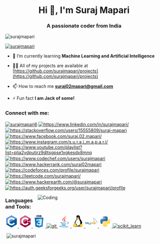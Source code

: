 <h1 align="center">Hi 👋, I'm Suraj Mapari</h1>
<h3 align="center">A passionate coder from India</h3>

<p align="left"> <img src="https://komarev.com/ghpvc/?username=surajmapari&label=Profile%20views&color=0e75b6&style=flat" alt="surajmapari" /> </p>

<p align="left"> <a href="https://github.com/ryo-ma/github-profile-trophy"><img src="https://github-profile-trophy.vercel.app/?username=surajmapari" alt="surajmapari" /></a> </p>

- 🌱 I’m currently learning **Machine Learning and Artificial Intelligence**

- 👨‍💻 All of my projects are available at [https://github.com/surajmapari/projects](https://github.com/surajmapari/projects)

- 📫 How to reach me **suraj02mapari@gmail.com**

- ⚡ Fun fact **I am Jack of some!**

<h3 align="left">Connect with me:</h3>
<p align="left">
<a href="https://twitter.com/surajmapari6" target="blank"><img align="center" src="https://raw.githubusercontent.com/rahuldkjain/github-profile-readme-generator/master/src/images/icons/Social/twitter.svg" alt="surajmapari6" height="30" width="40" /></a>
<a href="https://linkedin.com/in/https://www.linkedin.com/in/surajmapari/" target="blank"><img align="center" src="https://raw.githubusercontent.com/rahuldkjain/github-profile-readme-generator/master/src/images/icons/Social/linked-in-alt.svg" alt="https://www.linkedin.com/in/surajmapari/" height="30" width="40" /></a>
<a href="https://stackoverflow.com/users/https://stackoverflow.com/users/15555809/suraj-mapari" target="blank"><img align="center" src="https://raw.githubusercontent.com/rahuldkjain/github-profile-readme-generator/master/src/images/icons/Social/stack-overflow.svg" alt="https://stackoverflow.com/users/15555809/suraj-mapari" height="30" width="40" /></a>
<a href="https://fb.com/https://www.facebook.com/suraj.02.mapari/" target="blank"><img align="center" src="https://raw.githubusercontent.com/rahuldkjain/github-profile-readme-generator/master/src/images/icons/Social/facebook.svg" alt="https://www.facebook.com/suraj.02.mapari/" height="30" width="40" /></a>
<a href="https://instagram.com/https://www.instagram.com/s.u.r.a.j_m.a.p.a.r.i/" target="blank"><img align="center" src="https://raw.githubusercontent.com/rahuldkjain/github-profile-readme-generator/master/src/images/icons/Social/instagram.svg" alt="https://www.instagram.com/s.u.r.a.j_m.a.p.a.r.i/" height="30" width="40" /></a>
<a href="https://www.youtube.com/c/https://www.youtube.com/channel/UCOTr9ho23SQME_6rF1U6f-g/featured" target="blank"><img align="center" src="https://raw.githubusercontent.com/rahuldkjain/github-profile-readme-generator/master/src/images/icons/Social/youtube.svg" alt="https://www.youtube.com/playlist?list=plia2ydputirz9dltsgpse1xgkesdx8mnq" height="30" width="40" /></a>
<a href="https://www.codechef.com/users/https://www.codechef.com/users/surajmapari" target="blank"><img align="center" src="https://cdn.jsdelivr.net/npm/simple-icons@3.1.0/icons/codechef.svg" alt="https://www.codechef.com/users/surajmapari" height="30" width="40" /></a>
<a href="https://www.hackerrank.com/https://www.hackerrank.com/surajmapari" target="blank"><img align="center" src="https://raw.githubusercontent.com/rahuldkjain/github-profile-readme-generator/master/src/images/icons/Social/hackerrank.svg" alt="https://www.hackerrank.com/suraj02mapari" height="30" width="40" /></a>
<a href="https://codeforces.com/profile/https://codeforces.com/profile/surajmapari" target="blank"><img align="center" src="https://cdn.jsdelivr.net/npm/simple-icons@3.0.1/icons/codeforces.svg" alt="https://codeforces.com/profile/surajmapari" height="30" width="40" /></a>
<a href="https://www.leetcode.com/https://leetcode.com/surajmapari/" target="blank"><img align="center" src="https://raw.githubusercontent.com/rahuldkjain/github-profile-readme-generator/master/src/images/icons/Social/leet-code.svg" alt="https://leetcode.com/surajmapari/" height="30" width="40" /></a>
<a href="https://www.hackerearth.com/https://www.hackerearth.com/@surajmapari" target="blank"><img align="center" src="https://raw.githubusercontent.com/rahuldkjain/github-profile-readme-generator/master/src/images/icons/Social/hackerearth.svg" alt="https://www.hackerearth.com/@surajmapari" height="30" width="40" /></a>
<a href="https://auth.geeksforgeeks.org/user/https://auth.geeksforgeeks.org/user/surajmapari/profile" target="blank"><img align="center" src="https://raw.githubusercontent.com/rahuldkjain/github-profile-readme-generator/master/src/images/icons/Social/geeks-for-geeks.svg" alt="https://auth.geeksforgeeks.org/user/surajmapari/profile" height="30" width="40" /></a>
</p>
              
<img align="right" alt="Coding" width="400" src="https://cdn.dribbble.com/users/1292677/screenshots/6139167/media/5387dc7e035b3efe9d94516044de66a4.gif">

<h3 align="left">Languages and Tools:</h3>
<p align="left"> <a href="https://www.cprogramming.com/" target="_blank"> <img src="https://raw.githubusercontent.com/devicons/devicon/master/icons/c/c-original.svg" alt="c" width="40" height="40"/> </a> <a href="https://www.w3schools.com/cpp/" target="_blank"> <img src="https://raw.githubusercontent.com/devicons/devicon/master/icons/cplusplus/cplusplus-original.svg" alt="cplusplus" width="40" height="40"/> </a> <a href="https://www.w3schools.com/css/" target="_blank"> <img src="https://raw.githubusercontent.com/devicons/devicon/master/icons/css3/css3-original-wordmark.svg" alt="css3" width="40" height="40"/> </a> <a href="https://git-scm.com/" target="_blank"> <img src="https://www.vectorlogo.zone/logos/git-scm/git-scm-icon.svg" alt="git" width="40" height="40"/> </a> <a href="https://www.java.com" target="_blank"> <img src="https://raw.githubusercontent.com/devicons/devicon/master/icons/java/java-original.svg" alt="java" width="40" height="40"/> </a> <a href="https://www.linux.org/" target="_blank"> <img src="https://raw.githubusercontent.com/devicons/devicon/master/icons/linux/linux-original.svg" alt="linux" width="40" height="40"/> </a> <a href="https://www.mysql.com/" target="_blank"> <img src="https://raw.githubusercontent.com/devicons/devicon/master/icons/mysql/mysql-original-wordmark.svg" alt="mysql" width="40" height="40"/> </a> <a href="https://www.python.org" target="_blank"> <img src="https://raw.githubusercontent.com/devicons/devicon/master/icons/python/python-original.svg" alt="python" width="40" height="40"/> </a> <a href="https://scikit-learn.org/" target="_blank"> <img src="https://upload.wikimedia.org/wikipedia/commons/0/05/Scikit_learn_logo_small.svg" alt="scikit_learn" width="40" height="40"/> </a> </p>

<p>&nbsp;<img align="center" src="https://github-readme-stats.vercel.app/api?username=surajmapari&show_icons=true&locale=en" alt="surajmapari" /></p>

